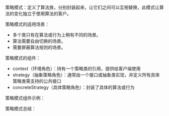 策略模式：定义了算法族，分别封装起来，让它们之间可以互相替换，此模式让算法的变化独立于使用算法的客户。

策略模式的适用场景：
* 多个类只有在算法或行为上稍有不同的场景。
* 算法需要自由切换的场景。
* 需要屏蔽算法规则的场景。

策略模式的组件：
* context（环境角色）：持有一个策略类的引用，提供给客户端使用
* strategy（抽象策略角色）：通常由一个接口或抽象类实现，并定义所有具体策略类需支持的公共接口
* concreteStrategy（具体策略角色）：封装了具体的算法或行为

策略模式组件示例：  


策略模式总结：
